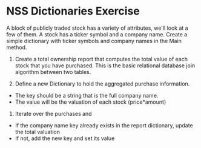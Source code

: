 # NSS Dictionaries Exercise

A block of publicly traded stock has a variety of attributes, we'll look at a few of them. A stock has a ticker symbol and a company name. Create a simple dictionary with ticker symbols and company names in the Main method.

1. Create a total ownership report that computes the total value of each stock that you have purchased. This is the basic relational database join algorithm between two tables.

1. Define a new Dictionary to hold the aggregated purchase information.
- The key should be a string that is the full company name.
- The value will be the valuation of each stock (price*amount)

1. Iterate over the purchases and 
 - If the company name key already exists in the report dictionary, update the total valuation
 - If not, add the new key and set its value